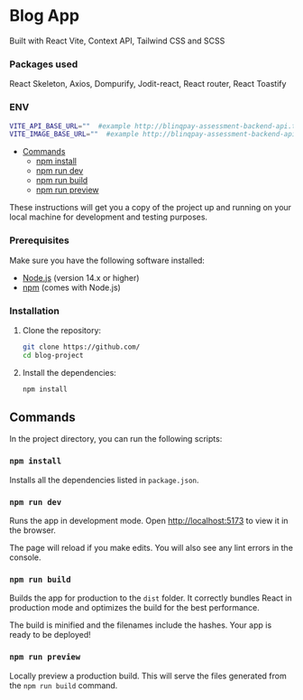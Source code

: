 # Blog App

Built with React Vite, Context API, Tailwind CSS and SCSS

### Packages used

React Skeleton, Axios, Dompurify, Jodit-react, React router, React Toastify


### ENV

   ```sh
   VITE_API_BASE_URL=""  #example http://blinqpay-assessment-backend-api.test/api
   VITE_IMAGE_BASE_URL=""  #example http://blinqpay-assessment-backend-api.test/
   ```

 
- [Commands](#commands)
  - [npm install](#npm-install)
  - [npm run dev](#npm-run-dev)
  - [npm run build](#npm-run-build)
  - [npm run preview](#npm-run-preview)

These instructions will get you a copy of the project up and running on your local machine for development and testing purposes.

### Prerequisites

Make sure you have the following software installed:

- [Node.js](https://nodejs.org/) (version 14.x or higher)
- [npm](https://www.npmjs.com/) (comes with Node.js)

### Installation

1. Clone the repository:

   ```sh
   git clone https://github.com/
   cd blog-project
   ```

2. Install the dependencies:

   ```sh
   npm install
   ```

## Commands

In the project directory, you can run the following scripts:

### `npm install`

Installs all the dependencies listed in `package.json`.

### `npm run dev`

Runs the app in development mode.
Open [http://localhost:5173](http://localhost:5173) to view it in the browser.

The page will reload if you make edits.
You will also see any lint errors in the console.

### `npm run build`

Builds the app for production to the `dist` folder.
It correctly bundles React in production mode and optimizes the build for the best performance.

The build is minified and the filenames include the hashes.
Your app is ready to be deployed!

### `npm run preview`

Locally preview a production build.
This will serve the files generated from the `npm run build` command.

